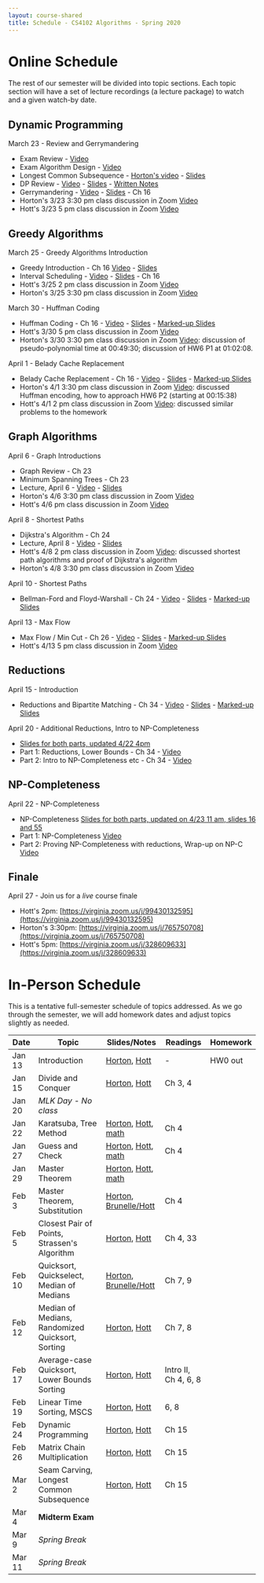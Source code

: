 ```yaml
---
layout: course-shared 
title: Schedule - CS4102 Algorithms - Spring 2020 
---
```


# Online Schedule

The rest of our semester will be divided into topic sections.  Each topic section will have a set of lecture recordings (a lecture package) to watch and a given watch-by date.

## Dynamic Programming

March 23 - Review and Gerrymandering

- Exam Review - [Video](https://uva.hosted.panopto.com/Panopto/Pages/Viewer.aspx?id=c1824782-3252-4842-b0a0-ab830121301d)
- Exam Algorithm Design - [Video](https://uva.hosted.panopto.com/Panopto/Pages/Viewer.aspx?id=a219a94f-7e8b-4649-a541-ab8300119751)
- Longest Common Subsequence - [Horton's video](https://uva.hosted.panopto.com/Panopto/Pages/Viewer.aspx?id=fdde7c3d-bad1-4afa-99a4-ab85011e9a24) - [Slides](lectures/horton/cs4102_L14-pt2_LCS_horton.pdf)
- DP Review - [Video](https://uva.hosted.panopto.com/Panopto/Pages/Viewer.aspx?id=15fec513-9015-4cae-882b-ab87014cc59b) - [Slides](lectures/l15-review.pdf) - [Written Notes](lectures/l15-review-written.pdf)
- Gerrymandering - [Video](https://uva.hosted.panopto.com/Panopto/Pages/Viewer.aspx?id=8b613684-720a-4167-a32e-ab7e016ea13f) - [Slides](lectures/l15-gerrymander.pdf) - Ch 16
- Horton's 3/23 3:30 pm class discussion in Zoom [Video](https://collab.its.virginia.edu/access/content/group/243b8e8c-7729-4a40-ac2f-e165f4ae6567/Zoom%20Q_A%20Sessions/) 
- Hott's 3/23 5 pm class discussion in Zoom [Video](https://collab.its.virginia.edu/access/content/group/243b8e8c-7729-4a40-ac2f-e165f4ae6567/Zoom%20Q_A%20Sessions/) 

## Greedy Algorithms

March 25 - Greedy Algorithms Introduction

- Greedy Introduction - Ch 16 [Video](https://uva.hosted.panopto.com/Panopto/Pages/Viewer.aspx?id=a23a2c3e-0e7c-4d79-8ab4-ab8901322a65) - [Slides](lectures/horton/cs4102_L16_intro.pdf)
- Interval Scheduling - [Video](https://uva.hosted.panopto.com/Panopto/Pages/Viewer.aspx?id=00506912-5118-45cf-8828-ab89002117bf) - [Slides](lectures/l16-interval-scheduling.pdf) - Ch 16
- Hott's 3/25 2 pm class discussion in Zoom [Video](https://collab.its.virginia.edu/access/content/group/243b8e8c-7729-4a40-ac2f-e165f4ae6567/Zoom%20Q_A%20Sessions/) 
- Horton's 3/25 3:30 pm class discussion in Zoom [Video](https://collab.its.virginia.edu/access/content/group/243b8e8c-7729-4a40-ac2f-e165f4ae6567/Zoom%20Q_A%20Sessions/)


March 30 - Huffman Coding

- Huffman Coding - Ch 16 - [Video](https://uva.hosted.panopto.com/Panopto/Pages/Viewer.aspx?id=3b1c8d50-2efe-45bd-abd0-ab8e0047b241) - [Slides](lectures/l17_greedyHuffman.pdf) - [Marked-up Slides](lectures/l17_greedyHuffman_written.pdf)
- Hott's 3/30 5 pm class discussion in Zoom [Video](https://collab.its.virginia.edu/access/content/group/243b8e8c-7729-4a40-ac2f-e165f4ae6567/Zoom%20Q_A%20Sessions/) 
- Horton's 3/30 3:30 pm class discussion in Zoom [Video](https://collab.its.virginia.edu/access/content/group/243b8e8c-7729-4a40-ac2f-e165f4ae6567/Zoom%20Q_A%20Sessions/): discussion of pseudo-polynomial time at 00:49:30; discussion of HW6 P1 at 01:02:08.


April 1 - Belady Cache Replacement

- Belady Cache Replacement - Ch 16 - [Video](https://uva.hosted.panopto.com/Panopto/Pages/Viewer.aspx?id=efcd7af9-f766-4bbd-b02c-ab8f016692f0) - [Slides](lectures/l18_greedyCache.pdf) - [Marked-up Slides](lectures/l18_greedyCache_written.pdf)
- Horton's 4/1 3:30 pm class discussion in Zoom [Video](https://collab.its.virginia.edu/access/content/group/243b8e8c-7729-4a40-ac2f-e165f4ae6567/Zoom%20Q_A%20Sessions/): discussed Huffman encoding, how to approach HW6 P2 (starting at 00:15:38)
- Hott's 4/1 2 pm class discussion in Zoom [Video](https://collab.its.virginia.edu/access/content/group/243b8e8c-7729-4a40-ac2f-e165f4ae6567/Zoom%20Q_A%20Sessions/): discussed similar problems to the homework



## Graph Algorithms

April 6 - Graph Introductions
- Graph Review - Ch 23
- Minimum Spanning Trees - Ch 23
- Lecture, April 6 - [Video](https://uva.hosted.panopto.com/Panopto/Pages/Viewer.aspx?id=d1a2aa3a-415f-4885-8553-ab9501012ddf) - [Slides](lectures/l19_MST.pdf) 
- Horton's 4/6 3:30 pm class discussion in Zoom [Video](https://collab.its.virginia.edu/access/content/group/243b8e8c-7729-4a40-ac2f-e165f4ae6567/Zoom%20Q_A%20Sessions/)
- Hott's 4/6 pm class discussion in Zoom [Video](https://collab.its.virginia.edu/access/content/group/243b8e8c-7729-4a40-ac2f-e165f4ae6567/Zoom%20Q_A%20Sessions/)

April 8 - Shortest Paths
- Dijkstra's Algorithm - Ch 24
- Lecture, April 8 - [Video](https://uva.hosted.panopto.com/Panopto/Pages/Viewer.aspx?id=b5916ec0-e4a5-43b4-9ffc-ab9701560b57) - [Slides](lectures/l20_SP.pdf) 
- Hott's 4/8 2 pm class discussion in Zoom [Video](https://collab.its.virginia.edu/access/content/group/243b8e8c-7729-4a40-ac2f-e165f4ae6567/Zoom%20Q_A%20Sessions/): discussed shortest path algorithms and proof of Dijkstra's algorithm
- Horton's 4/8 3:30 pm class discussion in Zoom [Video](https://collab.its.virginia.edu/access/content/group/243b8e8c-7729-4a40-ac2f-e165f4ae6567/Zoom%20Q_A%20Sessions/)

April 10 - Shortest Paths
- Bellman-Ford and Floyd-Warshall - Ch 24 - [Video](https://uva.hosted.panopto.com/Panopto/Pages/Viewer.aspx?id=b3031eb9-c1df-47cb-af97-ab9801125977) - [Slides](lectures/l21_BellmanFord.pdf) - [Marked-up Slides](lectures/l21_BellmanFord_written.pdf) 

April 13 - Max Flow

- Max Flow / Min Cut - Ch 26 - [Video](https://uva.hosted.panopto.com/Panopto/Pages/Viewer.aspx?id=bccacb60-d638-4523-b402-ab98017cdb2c) - [Slides](lectures/l22_maxflow.pdf) - [Marked-up Slides](lectures/l22_maxflow_written.pdf)
- Hott's 4/13 5 pm class discussion in Zoom [Video](https://collab.its.virginia.edu/access/content/group/243b8e8c-7729-4a40-ac2f-e165f4ae6567/Zoom%20Q_A%20Sessions/) 

## Reductions

April 15 - Introduction

- Reductions and Bipartite Matching - Ch 34 - [Video](https://uva.hosted.panopto.com/Panopto/Pages/Viewer.aspx?id=3c08b6dc-ffd4-4c80-9d1d-ab9c01858704) - [Slides](lectures/l23_Bipartite_Reductions.pdf) - [Marked-up Slides](lectures/l23_Bipartite_Reductions_written.pdf)

April 20 - Additional Reductions, Intro to NP-Completeness

- [Slides for both parts, updated 4/22 4pm](lectures/L24.pdf)
- Part 1: Reductions, Lower Bounds - Ch 34 - [Video](https://uva.hosted.panopto.com/Panopto/Pages/Viewer.aspx?id=b4d36522-a9dc-402a-ab78-aba3010b5ac8)
- Part 2: Intro to NP-Completeness etc - Ch 34 - [Video](https://uva.hosted.panopto.com/Panopto/Pages/Viewer.aspx?id=c8c96a97-dd76-44a2-812d-aba30116f141)


## NP-Completeness

April 22 - NP-Completeness

- NP-Completeness [Slides for both parts, updated on 4/23 11 am, slides 16 and 55](lectures/L25.pdf)
- Part 1: NP-Completeness [Video](https://uva.hosted.panopto.com/Panopto/Pages/Viewer.aspx?id=1b925065-7961-4ebf-869d-aba500f98f03)
- Part 2: Proving NP-Completeness with reductions, Wrap-up on NP-C  [Video](https://uva.hosted.panopto.com/Panopto/Pages/Viewer.aspx?id=ca495d6b-dc00-45be-9a39-aba501366fc1)

## Finale 

April 27 - Join us for a _live_ course finale

- Hott's 2pm: [https://virginia.zoom.us/j/99430132595](https://virginia.zoom.us/j/99430132595)
- Horton's 3:30pm: [https://virginia.zoom.us/j/765750708](https://virginia.zoom.us/j/765750708)
- Hott's 5pm: [https://virginia.zoom.us/j/328609633](https://virginia.zoom.us/j/328609633)


# In-Person Schedule

This is a tentative full-semester schedule of topics addressed.  As we go through the semester, we will add homework dates and adjust topics slightly as needed.

| Date    | Topic                                            | Slides/Notes                                                                                                            | Readings             | Homework |
| ------- | ------                                           | -----                                                                                                                   | ------               | -------  |
| Jan 13  | Introduction                                     | [Horton](lectures/horton/l1.pdf), [Hott](lectures/robbie/l1.pdf)                                                        | -                    | HW0 out  |
| Jan 15  | Divide and Conquer                               | [Horton](lectures/horton/l2.pdf), [Hott](lectures/robbie/l2.pdf)                                                        | Ch 3, 4              |          |
| Jan 20  | *MLK Day - No class*                             |                                                                                                                         |                      |          |
| Jan 22  | Karatsuba, Tree Method                           | [Horton](lectures/horton/cs4102_L3_horton.pdf), [Hott](lectures/robbie/l3.pdf), [math](lectures/day3-proofs.pdf)        | Ch 4                 |          |
| Jan 27  | Guess and Check                                  | [Horton](lectures/horton/cs4102_L4_horton.pdf), [Hott](lectures/robbie/l4.pdf), [math](lectures/day4-proofs.pdf)        | Ch 4                 |          |
| Jan 29  | Master Theorem                                   | [Horton](lectures/horton/cs4102_L5_Master_horton.pdf), [Hott](lectures/robbie/l5.pdf), [math](lectures/day5-proofs.pdf) |                      |          |
| Feb 3   | Master Theorem, Substitution                     | [Horton](lectures/horton/cs4102-L6-closestpair-horton.pdf), [Brunelle/Hott](lectures/robbie/l6.pdf)                     | Ch 4                 |          |
| Feb 5   | Closest Pair of Points, Strassen's Algorithm     | [Horton](lectures/horton/cs4102_L7_closestpair_Strassen_horton.pdf), [Hott](lectures/robbie/l7.pdf)                     | Ch 4, 33             |          |
| Feb 10  | Quicksort, Quickselect, Median of Medians        | [Horton](lectures/horton/L8.pdf), [Brunelle/Hott](lectures/robbie/l8.pdf)                                               | Ch 7, 9              |          |
| Feb 12  | Median of Medians, Randomized Quicksort, Sorting | [Horton](lectures/horton/L9_horton.pdf), [Hott](lectures/robbie/l9.pdf)                                                 | Ch 7, 8              |          |
| Feb 17  | Average-case Quicksort, Lower Bounds Sorting     | [Horton](lectures/horton/L10.pdf), [Hott](lectures/robbie/l10.pdf)                                                      | Intro II, Ch 4, 6, 8 |          |
| Feb 19  | Linear Time Sorting, MSCS                        | [Horton](lectures/horton/L11.pdf), [Hott](lectures/robbie/l11.pdf)                                                      | 6, 8                 |          |
| Feb 24  | Dynamic Programming                              | [Horton](lectures/horton/L12.pdf), [Hott](lectures/robbie/l12.pdf)                                                      | Ch 15                |          |
| Feb 26  | Matrix Chain Multiplication                      | [Horton](lectures/horton/L13.pdf), [Hott](lectures/robbie/l13.pdf)                                                      | Ch 15                |          |
| Mar 2   | Seam Carving, Longest Common Subsequence         | [Horton](lectures/horton/L14.pdf), [Hott](lectures/robbie/l14.pdf)                                                      | Ch 15                |          |
| Mar 4   | **Midterm Exam**                                 |                                                                                                                         |                      |          |
| Mar 9   | *Spring Break*                                   |                                                                                                                         |                      |          |
| Mar 11  | *Spring Break*                                   |                                                                                                                         |                      |          |


